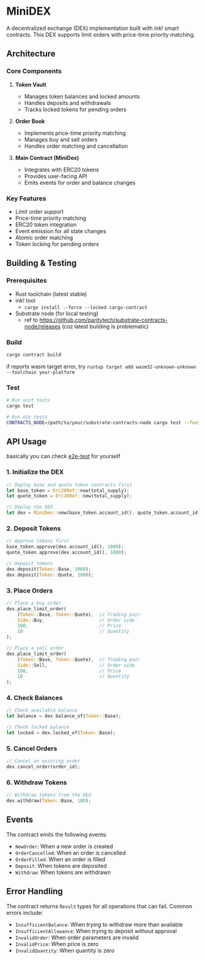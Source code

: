 # MiniDEX

A decentralized exchange (DEX) implementation built with ink! smart contracts. This DEX supports limit orders with price-time priority matching.

## Architecture

### Core Components

1. **Token Vault**
   - Manages token balances and locked amounts
   - Handles deposits and withdrawals
   - Tracks locked tokens for pending orders

2. **Order Book**
   - Implements price-time priority matching
   - Manages buy and sell orders
   - Handles order matching and cancellation

3. **Main Contract (MiniDex)**
   - Integrates with ERC20 tokens
   - Provides user-facing API
   - Emits events for order and balance changes

### Key Features

- Limit order support
- Price-time priority matching
- ERC20 token integration
- Event emission for all state changes
- Atomic order matching
- Token locking for pending orders

## Building & Testing

### Prerequisites

- Rust toolchain (latest stable)
- ink! tool
    - `cargo install --force --locked cargo-contract`
- Substrate node (for local testing)
    - ref to https://github.com/paritytech/substrate-contracts-node/releases (coz latest building is problematic)

### Build

```bash
cargo contract build
```

if reports wasm target error, try `rustup target add wasm32-unknown-unknown --toolchain your-platform`

### Test

```bash
# Run unit tests
cargo test

# Run e2e tests
CONTRACTS_NODE=/path/to/your/substrate-contracts-node cargo test --features e2e-tests
```

## API Usage

basically you can check [e2e-test](./src/e2e_tests.rs) for yourself

### 1. Initialize the DEX

```rust
// Deploy base and quote token contracts first
let base_token = Erc20Ref::new(total_supply);
let quote_token = Erc20Ref::new(total_supply);

// Deploy the DEX
let dex = MiniDex::new(base_token.account_id(), quote_token.account_id());
```

### 2. Deposit Tokens

```rust
// Approve tokens first
base_token.approve(dex.account_id(), 1000);
quote_token.approve(dex.account_id(), 1000);

// Deposit tokens
dex.deposit(Token::Base, 1000);
dex.deposit(Token::Quote, 1000);
```

### 3. Place Orders

```rust
// Place a buy order
dex.place_limit_order(
    (Token::Base, Token::Quote),  // Trading pair
    Side::Buy,                    // Order side
    100,                          // Price
    10                            // Quantity
);

// Place a sell order
dex.place_limit_order(
    (Token::Base, Token::Quote),  // Trading pair
    Side::Sell,                   // Order side
    100,                          // Price
    10                            // Quantity
);
```

### 4. Check Balances

```rust
// Check available balance
let balance = dex.balance_of(Token::Base);

// Check locked balance
let locked = dex.locked_of(Token::Base);
```

### 5. Cancel Orders

```rust
// Cancel an existing order
dex.cancel_order(order_id);
```

### 6. Withdraw Tokens

```rust
// Withdraw tokens from the DEX
dex.withdraw(Token::Base, 100);
```

## Events

The contract emits the following events:

- `NewOrder`: When a new order is created
- `OrderCancelled`: When an order is cancelled
- `OrderFilled`: When an order is filled
- `Deposit`: When tokens are deposited
- `Withdraw`: When tokens are withdrawn

## Error Handling

The contract returns `Result` types for all operations that can fail. Common errors include:

- `InsufficientBalance`: When trying to withdraw more than available
- `InsufficientAllowance`: When trying to deposit without approval
- `InvalidOrder`: When order parameters are invalid
- `InvalidPrice`: When price is zero
- `InvalidQuantity`: When quantity is zero